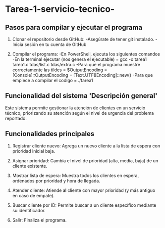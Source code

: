 # Tarea-1-servicio-tecnico-
## Pasos para compilar y ejecutar el programa

1) Clonar el repositorio desde GitHub:
    -Asegúrate de tener git instalado.
    -Inicia sesión en tu cuenta de GitHub 

2) Compilar el programa:
    -En PowerShell, ejecuta los siguientes comandos
    -En la terminal ejecutar (nos genera el ejecutable) = gcc -o tarea1 tarea1.c tdas/list.c tdas/extra.c
    -Para que el programa muestre correctamente las tildes = $OutputEncoding = [Console]::OutputEncoding = [Text.UTF8Encoding]::new()
    -Para que empiece a compilar el codigo = ./tarea1


## Funcionalidad del sistema 'Descripción general'


Este sistema permite gestionar la atención de clientes en un servicio técnico, priorizando su atención según el nivel de urgencia del problema reportado.

## Funcionalidades principales

1) Registrar cliente nuevo: Agrega un nuevo cliente a la lista de espera con prioridad inicial baja.

2) Asignar prioridad: Cambia el nivel de prioridad (alta, media, baja) de un cliente existente.

3) Mostrar lista de espera: Muestra todos los clientes en espera, ordenados por prioridad y hora de llegada.

4) Atender cliente: Atiende al cliente con mayor prioridad (y más antiguo en caso de empate).

5) Buscar cliente por ID: Permite buscar a un cliente específico mediante su identificador.

6) Salir: Finaliza el programa.